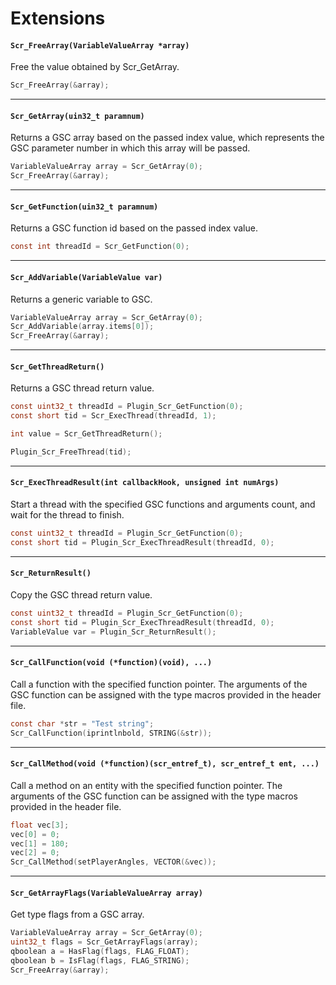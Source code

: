 # Extensions

#### ``Scr_FreeArray(VariableValueArray *array)``
Free the value obtained by Scr_GetArray.

```c
Scr_FreeArray(&array);
```
<hr>

#### ``Scr_GetArray(uin32_t paramnum)``
Returns a GSC array based on the passed index value, which represents the GSC parameter number in which this array will be passed.

```c
VariableValueArray array = Scr_GetArray(0);
Scr_FreeArray(&array);
```
<hr>

#### ``Scr_GetFunction(uin32_t paramnum)``
Returns a GSC function id based on the passed index value.

```c
const int threadId = Scr_GetFunction(0);
```
<hr>

#### ``Scr_AddVariable(VariableValue var)``
Returns a generic variable to GSC.

```c
VariableValueArray array = Scr_GetArray(0);
Scr_AddVariable(array.items[0]);
Scr_FreeArray(&array);
```
<hr>

#### ``Scr_GetThreadReturn()``
Returns a GSC thread return value.

```c
const uint32_t threadId = Plugin_Scr_GetFunction(0);
const short tid = Scr_ExecThread(threadId, 1);

int value = Scr_GetThreadReturn();

Plugin_Scr_FreeThread(tid);
```
<hr>

#### ``Scr_ExecThreadResult(int callbackHook, unsigned int numArgs)``
Start a thread with the specified GSC functions and arguments count, and wait for the thread to finish.

```c
const uint32_t threadId = Plugin_Scr_GetFunction(0);
const short tid = Plugin_Scr_ExecThreadResult(threadId, 0);
```
<hr>

#### ``Scr_ReturnResult()``
Copy the GSC thread return value.

```c
const uint32_t threadId = Plugin_Scr_GetFunction(0);
const short tid = Plugin_Scr_ExecThreadResult(threadId, 0);
VariableValue var = Plugin_Scr_ReturnResult();
```
<hr>

#### ``Scr_CallFunction(void (*function)(void), ...)``
Call a function with the specified function pointer. The arguments of the GSC function can be assigned with the type macros provided in the header file.

```c
const char *str = "Test string";
Scr_CallFunction(iprintlnbold, STRING(&str));
```
<hr>

#### ``Scr_CallMethod(void (*function)(scr_entref_t), scr_entref_t ent, ...)``
Call a method on an entity with the specified function pointer. The arguments of the GSC function can be assigned with the type macros provided in the header file.

```c
float vec[3];
vec[0] = 0;
vec[1] = 180;
vec[2] = 0;
Scr_CallMethod(setPlayerAngles, VECTOR(&vec));
```
<hr>

#### ``Scr_GetArrayFlags(VariableValueArray array)``
Get type flags from a GSC array.

```c
VariableValueArray array = Scr_GetArray(0);
uint32_t flags = Scr_GetArrayFlags(array);
qboolean a = HasFlag(flags, FLAG_FLOAT);
qboolean b = IsFlag(flags, FLAG_STRING);
Scr_FreeArray(&array);
```
